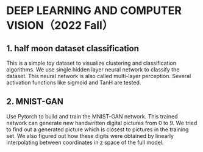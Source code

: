 # DEEP LEARNING AND COMPUTER VISION（2022 Fall）
## 1. half moon dataset classification
This is a simple toy dataset to visualize clustering and classification algorithms. We use single hidden layer neural network to classify the dataset. This neural network is also called multi-layer perception. Several activation functions like sigmoid and TanH are tested.

## 2. MNIST-GAN
Use Pytorch to build and train the MNIST-GAN network. This trained network can generate new handwritten digital pictures from 0 to 9. We tried to find out a generated picture which is closest to pictures in the training set. We also figured out how these digits were obtained by linearly interpolating between coordinates in z space of the full model.

